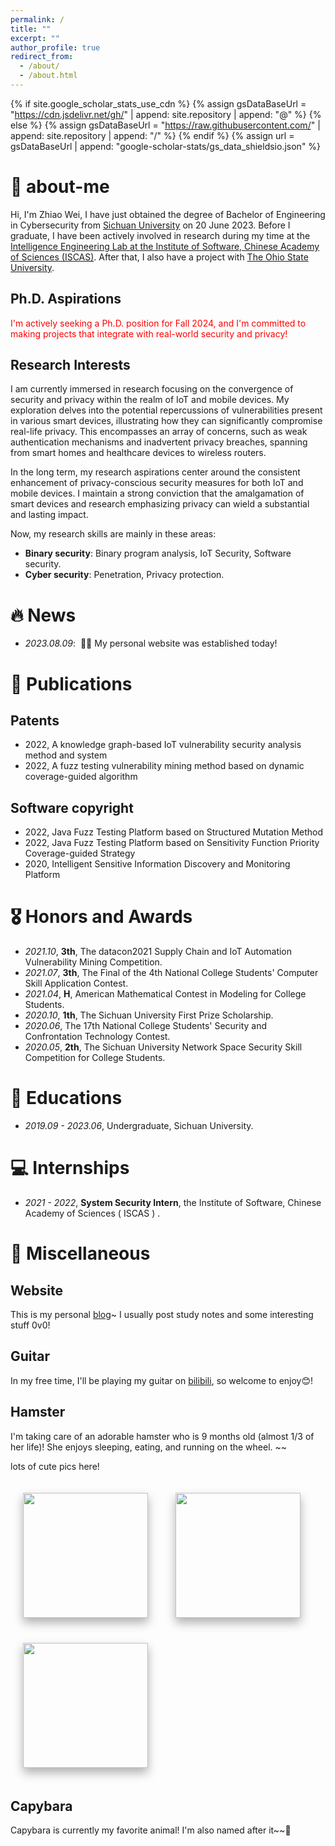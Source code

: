 ```yaml
---
permalink: /
title: ""
excerpt: ""
author_profile: true
redirect_from: 
  - /about/
  - /about.html
---
```


{% if site.google_scholar_stats_use_cdn %}
{% assign gsDataBaseUrl = "https://cdn.jsdelivr.net/gh/" | append: site.repository | append: "@" %}
{% else %}
{% assign gsDataBaseUrl = "https://raw.githubusercontent.com/" | append: site.repository | append: "/" %}
{% endif %}
{% assign url = gsDataBaseUrl | append: "google-scholar-stats/gs_data_shieldsio.json" %}

<span class='anchor' id='about-me'></span>

# 🐣 about-me

Hi, I'm Zhiao Wei, I have just obtained the degree of Bachelor of Engineering in Cybersecurity from <a href="https://www.scu.edu.cn/">Sichuan University</a> on 20 June 2023. Before I graduate, I have been actively involved in research during my time at the <a href="http://www.is.cas.cn/">Intelligence Engineering Lab at the Institute of Software, Chinese Academy of Sciences (ISCAS)</a>. After that, I also have a project with <a href="https://www.osu.edu/">The Ohio State University</a>.

<h2>Ph.D. Aspirations</h2>
  <a style="color:red; text-decoration:none;">I'm actively seeking a Ph.D. position for Fall 2024, and I'm committed to making projects that integrate with real-world security and privacy!</a>

<h2>Research Interests</h2>
I am currently immersed in research focusing on the convergence of security and privacy within the realm of IoT and mobile devices. My exploration delves into the potential repercussions of vulnerabilities present in various smart devices, illustrating how they can significantly compromise real-life privacy. This encompasses an array of concerns, such as weak authentication mechanisms and inadvertent privacy breaches, spanning from smart homes and healthcare devices to wireless routers.

In the long term, my research aspirations center around the consistent enhancement of privacy-conscious security measures for both IoT and mobile devices. I maintain a strong conviction that the amalgamation of smart devices and research emphasizing privacy can wield a substantial and lasting impact.

Now, my research skills are mainly in these areas:
  <ul>
      <li><b>Binary security</b>: Binary program analysis, IoT Security, Software security.</li>
      <li><b>Cyber  security</b>: Penetration, Privacy protection.</li>
  </ul>

# 🔥 News
- *2023.08.09*: &nbsp;🎉🎉 My personal website was established today! 

# 📝 Publications 

<h2>Patents</h2>
  <ul>
      <li>2022, A knowledge graph-based IoT vulnerability security analysis method and system</li>
      <li>2022, A fuzz testing vulnerability mining method based on dynamic coverage-guided algorithm</li>
  </ul>


<h2>Software copyright</h2>
  <ul>
      <li>2022, Java Fuzz Testing Platform based on Structured Mutation Method</li>
      <li>2022, Java Fuzz Testing Platform based on Sensitivity Function Priority Coverage-guided Strategy</li>
      <li>2020, Intelligent Sensitive Information Discovery and Monitoring Platform</li>
  </ul>
<!-- <div class='paper-box'><div class='paper-box-image'><div><div class="badge">CVPR 2016</div><img src='images/500x300.png' alt="sym" width="100%"></div></div>
<div class='paper-box-text' markdown="1">

<!-- [Deep Residual Learning for Image Recognition](https://openaccess.thecvf.com/content_cvpr_2016/papers/He_Deep_Residual_Learning_CVPR_2016_paper.pdf) -->

<!-- **Kaiming He**, Xiangyu Zhang, Shaoqing Ren, Jian Sun -->

<!-- [**Project**](https://scholar.google.com/citations?view_op=view_citation&hl=zh-CN&user=DhtAFkwAAAAJ&citation_for_view=DhtAFkwAAAAJ:ALROH1vI_8AC) <strong><span class='show_paper_citations' data='DhtAFkwAAAAJ:ALROH1vI_8AC'></span></strong>
- Lorem ipsum dolor sit amet, consectetur adipiscing elit. Vivamus ornare aliquet ipsum, ac tempus justo dapibus sit amet. 
</div>
</div> -->

<!-- - [Lorem ipsum dolor sit amet, consectetur adipiscing elit. Vivamus ornare aliquet ipsum, ac tempus justo dapibus sit amet](https://github.com), A, B, C, **CVPR 2020** --> 

# 🎖 Honors and Awards
- *2021.10*, <b>3th</b>, The datacon2021 Supply Chain and IoT Automation Vulnerability Mining Competition. 
- *2021.07*, <b>3th</b>, The Final of the 4th National College Students' Computer Skill Application Contest. 
- *2021.04*, <b>H</b>, American Mathematical Contest in Modeling for College Students. 
- *2020.10*, <b>1th</b>, The Sichuan University First Prize Scholarship. 
- *2020.06*, The 17th National College Students' Security and Confrontation Technology Contest. 
- *2020.05*, <b>2th</b>, The Sichuan University Network Space Security Skill Competition for College Students. 

# 📖 Educations
- *2019.09 - 2023.06*, Undergraduate, Sichuan University. 

<!-- # 💬 Invited Talks
- *2021.06*, Lorem ipsum dolor sit amet, consectetur adipiscing elit. Vivamus ornare aliquet ipsum, ac tempus justo dapibus sit amet. 
- *2021.03*, Lorem ipsum dolor sit amet, consectetur adipiscing elit. Vivamus ornare aliquet ipsum, ac tempus justo dapibus sit amet.  \| [\[video\]](https://github.com/) -->

# 💻 Internships
- *2021 - 2022*, <b>System Security Intern</b>, the Institute of Software, Chinese Academy of Sciences ( ISCAS ) . 

# 🐹 Miscellaneous
<h2>Website</h2>
This is my personal <a href="https://www.uranusky.top">blog</a>~ I usually post study notes and some interesting stuff 0v0! 

<h2>Guitar</h2>
In my free time, I'll be playing my guitar on <a href="https://space.bilibili.com/20591488">bilibili</a>, so welcome to enjoy😊!
<h2>Hamster</h2>
I'm taking care of an adorable hamster who is 9 months old (almost 1/3 of her life)! She enjoys sleeping, eating, and running on the wheel. ~~ 

lots of cute pics here!
<style>
    .fixed-height {
        height: 200px; 
        width: auto; 
    }
    .floating-image {
    box-shadow: 0px 8px 15px rgba(0, 0, 0, 0.3);
    transition: all 0.3s ease-in-out; 

    margin: 20px;
}

.floating-image:hover {
    transform: translateY(-5px); 
    box-shadow: 0px 12px 20px rgba(0, 0, 0, 0.5); 
}
</style>

<img src="https://uranusky.s3.us-west-004.backblazeb2.com/pet/1691585421571.jpeg" class="fixed-height floating-image">
<img src="https://uranusky.s3.us-west-004.backblazeb2.com/pet/qq_pic_merged_1691585652930.jpg" class="fixed-height floating-image">
<img src="https://uranusky.s3.us-west-004.backblazeb2.com/pet/1691585439350.jpeg" class="fixed-height floating-image">



<h2>Capybara</h2>
Capybara is currently my favorite animal! I'm also named after it~~🥰
